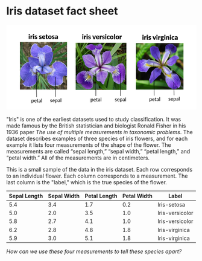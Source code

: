 # Iris dataset fact sheet

![iris flower measurements](iris.png)

"Iris" is one of the earliest datasets used to study classification.
It was made famous by the British statistician and biologist Ronald Fisher in his 1936 paper _The use of multiple measurements in taxonomic problems_.
The dataset describes examples of three species of iris flowers, and for each example it lists four measurements of the shape of the flower.
The measurements are called “sepal length,” “sepal width,” “petal length,” and “petal width.”
All of the measurements are in centimeters.

This is a small sample of the data in the iris dataset. Each row corresponds to an individual flower.
Each column corresponds to a measurement. The last column is the "label," which is the true species of the flower.

| Sepal Length | Sepal Width | Petal Length | Petal Width | Label            |
|--------------|-------------|--------------|-------------|------------------|
| 5.4          | 3.4         | 1.7          | 0.2         | Iris-setosa      |
| 5.0          | 2.0         | 3.5          | 1.0         | Iris-versicolor  |
| 5.8          | 2.7         | 4.1          | 1.0         | Iris-versicolor  |
| 6.2          | 2.8         | 4.8          | 1.8         | Iris-virginica   |
| 5.9          | 3.0         | 5.1          | 1.8         | Iris-virginica   |

_How can we use these four measurements to tell these species apart?_

